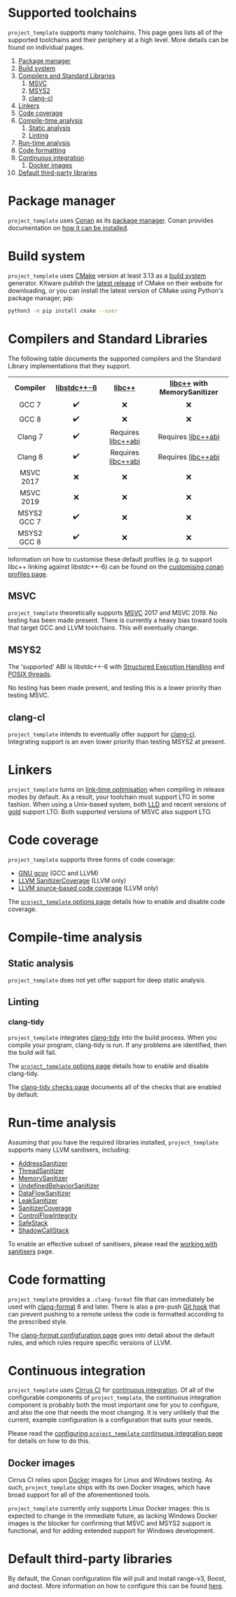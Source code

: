 # Supported toolchains

`project_template` supports many toolchains. This page goes lists all of the supported toolchains and
their periphery at a high level. More details can be found on individual pages.

1. [Package manager][toc-pacman]
2. [Build system][toc-build-system]
3. [Compilers and Standard Libraries][toc-compilers]
   1. [MSVC][toc-msvc]
   2. [MSYS2][toc-msys2]
   3. [clang-cl][toc-clang-cl]
4. [Linkers][toc-linkers]
5. [Code coverage][toc-code-coverage]
6. [Compile-time analysis][toc-compile-time-analysis]
   1. [Static analysis][toc-static-analysis]
   2. [Linting][toc-linting]
7. [Run-time analysis][toc-clang-tidy]
8. [Code formatting][toc-run-time-analysis]
9. [Continuous integration][toc-code-formatting]
   1. [Docker images][toc-continuous-integration]
10. [Default third-party libraries][toc-third-party-libraries]

# Package manager

`project_template` uses [Conan][conan-intro] as its [package manager][wiki-pacman]. Conan provides
documentation on [how it can be installed][conan-install].

# Build system

`project_template` uses [CMake][cmake-intro] version at least 3.13 as a [build system][wiki-build-system]
generator. Kitware publish the [latest release][cmake-install] of CMake on their website for
downloading, or you can install the latest version of CMake using Python's package manager, pip:

```bash
python3 -m pip install cmake --user
```

# Compilers and Standard Libraries

The following table documents the supported compilers and the Standard Library implementations that
they support.

<table align="center">
   <tr>
      <th>Compiler</th>
      <th><a href="https://gcc.gnu.org/onlinedocs/libstdc++/faq.html#faq.what">libstdc++-6</a></th>
      <th><a href="https://libcxx.llvm.org/">libc++</a></th>
      <th><a href="https://libcxx.llvm.org/">libc++</a> with MemorySanitizer</th>
   </tr>
   <tr>
      <td align="center">GCC 7</td>
      <td align="center">✔️</td>
      <td align="center">❌</td>
      <td align="center">❌</td>
   </tr>
   <tr>
      <td align="center">GCC 8</td>
      <td align="center">✔️</td>
      <td align="center">❌</td>
      <td align="center">❌</td>
   </tr>
   <tr>
      <td align="center">Clang 7</td>
      <td align="center">✔️</td>
      <td align="center">Requires <a href="https://libcxxabi.llvm.org/">libc++abi</a></td>
      <td align="center">Requires <a href="https://libcxxabi.llvm.org/">libc++abi</a></td>
   </tr>
   <tr>
      <td align="center">Clang 8</td>
      <td align="center">✔️</td>
      <td align="center">Requires <a href="https://libcxxabi.llvm.org/">libc++abi</a></td>
      <td align="center">Requires <a href="https://libcxxabi.llvm.org/">libc++abi</a></td>
   </tr>
   <tr>
      <td align="center">MSVC 2017</td>
      <td align="center">❌</td>
      <td align="center">❌</td>
      <td align="center">❌</td>
   </tr>
   <tr>
      <td align="center">MSVC 2019</td>
      <td align="center">❌</td>
      <td align="center">❌</td>
      <td align="center">❌</td>
   </tr>
   <tr>
      <td align="center">MSYS2 GCC 7</td>
      <td align="center">✔️</td>
      <td align="center">❌</td>
      <td align="center">❌</td>
   </tr>
   <tr>
      <td align="center">MSYS2 GCC 8</td>
      <td align="center">✔️</td>
      <td align="center">❌</td>
      <td align="center">❌</td>
   </tr>
</table>

Information on how to customise these default profiles (e.g. to support libc++ linking against
libstdc++-6) can be found on the [customising conan profiles page][project-template-conan-profiles].

## MSVC

`project_template` theoretically supports [MSVC] 2017 and MSVC 2019. No testing has been made present.
There is currently a heavy bias toward tools that target GCC and LLVM toolchains. This will
eventually change.

## MSYS2

The 'supported' ABI is libstdc++-6 with [Structured Execption Handling][wiki-seh] and
[POSIX threads][wiki-pthread].

No testing has been made present, and testing this is a lower priority than testing MSVC.

## clang-cl

`project_template` intends to eventually offer support for [clang-cl][llvm-clang-cl]. Integrating
support is an even lower priority than testing MSYS2 at present.

# Linkers

`project_template` turns on [link-time optimisation][llvm-lto] when compiling in release modes by
default. As a result, your toolchain must support LTO in some fashion. When using a Unix-based
system, both [LLD][llvm-lld] and recent versions of [gold][wiki-gold] support LTO. Both supported
versions of MSVC also support LTO.

# Code coverage

`project_template` supports three forms of code coverage:

* [GNU gcov][gnu-gcov] (GCC and LLVM)
* [LLVM SanitizerCoverage][sanitizer-coverage] (LLVM only)
* [LLVM source-based code coverage][llvm-source-based-code-coverage] (LLVM only)

The [`project_template` options page][project-template-options] details how to enable and disable code
coverage.

# Compile-time analysis

## Static analysis

`project_template` does not yet offer support for deep static analysis.

## Linting

### clang-tidy

`project_template` integrates [clang-tidy][llvm-clang-tidy] into the build process. When you compile
your program, clang-tidy is run. If any problems are identified, then the build will fail.

The [`project_template` options page][project-template-options] details how to enable and disable
clang-tidy.

The [clang-tidy checks page][project-template-clang-tidy] documents all of the checks that are enabled
by default.

# Run-time analysis

Assuming that you have the required libraries installed, `project_template` supports many LLVM
sanitisers, including:

* [AddressSanitizer][sanitizer-address]
* [ThreadSanitizer][sanitizer-thread]
* [MemorySanitizer][sanitizer-memory]
* [UndefinedBehaviorSanitizer][sanitizer-undefined]
* [DataFlowSanitizer][sanitizer-data-flow]
* [LeakSanitizer][sanitizer-leak]
* [SanitizerCoverage][sanitizer-coverage]
* [ControlFlowIntegrity][sanitizer-control-flow]
* [SafeStack][sanitizer-safe-stack]
* [ShadowCallStack][sanitizer-shadow-call-stack]

To enable an effective subset of sanitisers, please read the [working with
sanitisers][project-template-sanitisers] page.

# Code formatting

`project_template` provides a `.clang-format` file that can immediately be used with
[clang-format][llvm-clang-format] 8 and later. There is also a pre-push [Git hook][git-hook] that
can prevent pushing to a remote unless the code is formatted according to the prescribed style.

The [clang-format configfuration page][project-template-clang-format] goes into detail about the
default rules, and which rules require specific versions of LLVM.

# Continuous integration

`project_template` uses [Cirrus CI][cirrus-intro] for [continuous integration][wiki-continuous-integration].
Of all of the configurable components of `project_template`, the continuous integration component is
probably both the most important one for you to configure, and also the one that needs the most
changing. It is very unlikely that the current, example configuration is a configuration that suits
your needs.

Please read the [configuring `project_template` continuous integration page][project-template-configure-ci]
for details on how to do this.

## Docker images

Cirrus CI relies upon [Docker][docker-intro] images for Linux and Windows testing. As such,
`project_template` ships with its own Docker images, which have broad support for all of the
aforementioned tools.

`project_template` currently only supports Linux Docker images: this is expected to change in the
immediate future, as lacking Windows Docker images is _the_ blocker for confirming that MSVC and
MSYS2 support is functional, and for adding extended support for Windows development.

# Default third-party libraries

By default, the Conan configuration file will pull and install range-v3, Boost, and doctest. More
information on how to configure this can be found [here][project-template-conanfile].

[project-template-clang-format]:   https://www.cjdb.com.au/404.html
[project-template-clang-tidy]:     https://www.cjdb.com.au/404.html
[project-template-conanfile]:      https://www.cjdb.com.au/404.html
[project-template-conan-profiles]: https://www.cjdb.com.au/404.html
[project-template-configure-ci]:   https://github.com/cjdb/project_template/wiki/Configuring-Continuous-Integration
[project-template-options]:        https://github.com/cjdb/project_template/wiki/CMake-Options
[project-template-sanitisers]:     https://www.cjdb.com.au/404.html

[cirrus-intro]: https://cirrus-ci.org/

[cmake-intro]:   https://cmake.org
[cmake-install]: https://cmake.org/download/

[conan-intro]:   https://docs.conan.io/en/latest/introduction.html
[conan-install]: https://docs.conan.io/en/latest/installation.html

[docker-intro]: https://docs.docker.com/get-started/

[gnu-gcov]: https://gcc.gnu.org/onlinedocs/gcc/Gcov.html

[git-hook]: https://git-scm.com/book/en/v2/Customizing-Git-Git-Hooks

[llvm-clang-cl]:                   https://clang.llvm.org/docs/UsersManual.html#clang-cl
[llvm-clang-format]:               https://clang.llvm.org/docs/ClangFormat.html
[llvm-clang-tidy]:                 https://clang.llvm.org/extra/clang-tidy/
[llvm-lld]:                        https://lld.llvm.org
[llvm-source-based-code-coverage]: https://clang.llvm.org/docs/SourceBasedCodeCoverage.html
[llvm-lto]:                        https://llvm.org/docs/LinkTimeOptimization.html
[llvm-origin]:                     https://clang.llvm.org/docs/MemorySanitizer.html#origin-tracking

[MSYS2]: https://www.msys2.org
[MSVC]: https://visualstudio.microsoft.com

[sanitizer-address]:          https://clang.llvm.org/docs/AddressSanitizer.html
[sanitizer-control-flow]:     https://clang.llvm.org/docs/ControlFlowIntegrity.html
[sanitizer-coverage]:         https://clang.llvm.org/docs/SanitizerCoverage.html
[sanitizer-data-flow]:        https://clang.llvm.org/docs/DataFlowSanitizer.html
[sanitizer-leak]:             https://clang.llvm.org/docs/LeakSanitizer.html
[sanitizer-memory]:           https://clang.llvm.org/docs/MemorySanitizer.html
[sanitizer-safe-stack]:       https://clang.llvm.org/docs/SafeStack.html
[sanitizer-shadow-call-stack]:https://clang.llvm.org/docs/ShadowCallStack.html
[sanitizer-thread]:           https://clang.llvm.org/docs/ThreadSanitizer.html
[sanitizer-undefined]:        https://clang.llvm.org/docs/UndefinedBehaviorSanitizer.html

[toc-pacman]:                https://github.com/cjdb/project_template/wiki/Supported-toolchains#package-manager
[toc-build-system]:          https://github.com/cjdb/project_template/wiki/Supported-toolchains#build-system
[toc-compilers]:             https://github.com/cjdb/project_template/wiki/Supported-toolchains#compilers-and-standard-libraries
[toc-msvc]:                  https://github.com/cjdb/project_template/wiki/Supported-toolchains#msvc
[toc-msys2]:                 https://github.com/cjdb/project_template/wiki/Supported-toolchains#msys2
[toc-clang-cl]:              https://github.com/cjdb/project_template/wiki/Supported-toolchains#clang-cl
[toc-linkers]:               https://github.com/cjdb/project_template/wiki/Supported-toolchains#linkers
[toc-code-coverage]:         https://github.com/cjdb/project_template/wiki/Supported-toolchains#code-coverage
[toc-compile-time-analysis]: https://github.com/cjdb/project_template/wiki/Supported-toolchains#compile-time-analysis
[toc-static-analysis]:       https://github.com/cjdb/project_template/wiki/Supported-toolchains#static-analysis
[toc-linting]:               https://github.com/cjdb/project_template/wiki/Supported-toolchains#linting
[toc-clang-tidy]:            https://github.com/cjdb/project_template/wiki/Supported-toolchains#clang-tidy
[toc-run-time-analysis]:     https://github.com/cjdb/project_template/wiki/Supported-toolchains#run-time-analysis
[toc-code-formatting]:       https://github.com/cjdb/project_template/wiki/Supported-toolchains#code-formatting
[toc-continuous-integration]:https://github.com/cjdb/project_template/wiki/Supported-toolchains#continuous-integration
[toc-docker-images]:         https://github.com/cjdb/project_template/wiki/Supported-toolchains#docker-images
[toc-third-party-libraries]: https://github.com/cjdb/project_template/wiki/Supported-toolchains#default-third-party-libraries

[wiki-build-system]:          https://en.wikipedia.org/wiki/Build_automation
[wiki-continuous-integration]:https://en.wikipedia.org/wiki/Continuous_integration
[wiki-gold]:                  https://en.wikipedia.org/wiki/Gold_(linker)
[wiki-pacman]:                https://en.wikipedia.org/wiki/Package_manager
[wiki-pthread]:               https://en.wikipedia.org/wiki/POSIX_Threads
[wiki-seh]:                   https://en.wikipedia.org/wiki/Microsoft-specific_exception_handling_mechanisms#SEH
